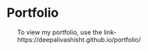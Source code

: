 # Portfolio
<ul>
  To view my portfolio, use the link- https://deepalivashisht.github.io/portfolio/
</ul>
